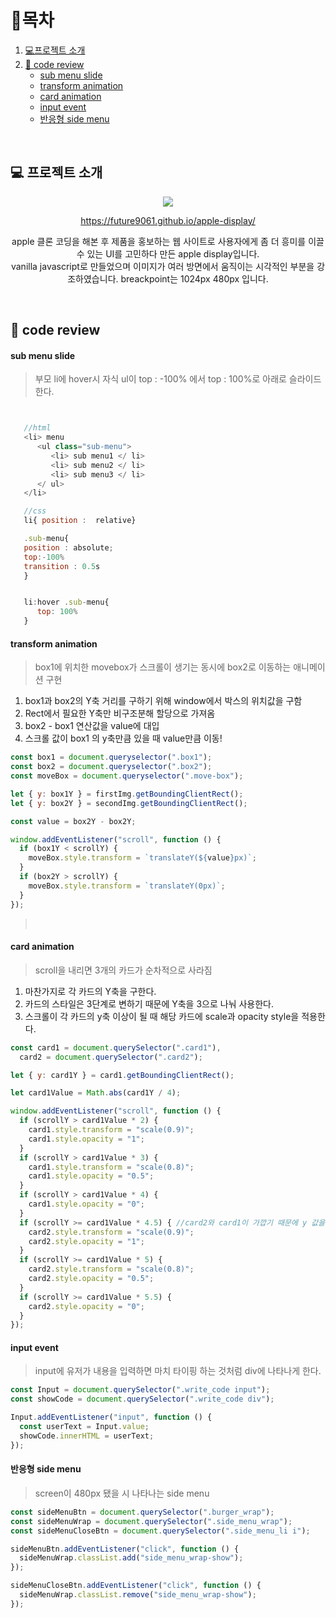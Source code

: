 # 🎇목차

1. [💻프로젝트 소개](#-프로젝트-소개)
2. [🧾 code review](#-code-review)
   - [sub menu slide](#sub-menu-slide)
   - [transform animation](#transform-animation)
   - [card animation](#card-animation)
   - [input event](#input-event)
   - [반응형 side menu](#반응형-slide-menu)

<br />

## 💻 프로젝트 소개

<div align="center">
   <img src="https://github.com/future9061/apple-display/assets/132829711/6b4ee03c-0cfb-4f45-96af-b4b102bfe705">

   https://future9061.github.io/apple-display/

   apple 클론 코딩을 해본 후 제품을 홍보하는 웹 사이트로
   사용자에게 좀 더 흥미를 이끌 수 있는 UI를 고민하다 만든 apple display입니다. <br />
   vanilla javascript로 만들었으며 이미지가 여러 방면에서 움직이는 시각적인 부분을 강조하였습니다.
   breackpoint는 1024px 480px 입니다.

</div>

<br />

## 🧾 code review

#### sub menu slide

> 부모 li에 hover시 자식 ul이 top : -100% 에서 top : 100%로 아래로 슬라이드 한다.

```javascript


   //html
   <li> menu
      <ul class="sub-menu">
         <li> sub menu1 </ li>
         <li> sub menu2 </ li>
         <li> sub menu3 </ li>
      </ ul>
   </li>

   //css
   li{ position :  relative}

   .sub-menu{
   position : absolute;
   top:-100%
   transition : 0.5s
   }


   li:hover .sub-menu{
      top: 100%
   }


```

#### transform animation

> box1에 위치한 movebox가 스크롤이 생기는 동시에 box2로 이동하는 애니메이션 구현

1. box1과 box2의 Y축 거리를 구하기 위해 window에서 박스의 위치값을 구함
2. Rect에서 필요한 Y축만 비구조분해 할당으로 가져옴
3. box2 - box1 연산값을 value에 대입
4. 스크롤 값이 box1 의 y축만큼 있을 때 value만큼 이동!

```javascript
const box1 = document.queryselector(".box1");
const box2 = document.queryselector(".box2");
const moveBox = document.queryselector(".move-box");

let { y: box1Y } = firstImg.getBoundingClientRect();
let { y: box2Y } = secondImg.getBoundingClientRect();

const value = box2Y - box2Y;

window.addEventListener("scroll", function () {
  if (box1Y < scrollY) {
    moveBox.style.transform = `translateY(${value}px)`;
  }
  if (box2Y > scrollY) {
    moveBox.style.transform = `translateY(0px)`;
  }
});
```


> <br />

#### card animation

> scroll을 내리면 3개의 카드가 순차적으로 사라짐

1. 마찬가지로 각 카드의 Y축을 구한다.
2. 카드의 스타일은 3단계로 변하기 때문에 Y축을 3으로 나눠 사용한다.
3. 스크롤이 각 카드의 y축 이상이 될 때 해당 카드에 scale과 opacity style을 적용한다.

```javascript
const card1 = document.querySelector(".card1"),
  card2 = document.querySelector(".card2");

let { y: card1Y } = card1.getBoundingClientRect();

let card1Value = Math.abs(card1Y / 4);

window.addEventListener("scroll", function () {
  if (scrollY > card1Value * 2) {
    card1.style.transform = "scale(0.9)";
    card1.style.opacity = "1";
  }
  if (scrollY > card1Value * 3) {
    card1.style.transform = "scale(0.8)";
    card1.style.opacity = "0.5";
  }
  if (scrollY > card1Value * 4) {
    card1.style.opacity = "0";
  }
  if (scrollY >= card1Value * 4.5) { //card2와 card1이 가깝기 때문에 y 값을 0.5씩 함
    card2.style.transform = "scale(0.9)";
    card2.style.opacity = "1";
  }
  if (scrollY >= card1Value * 5) {
    card2.style.transform = "scale(0.8)";
    card2.style.opacity = "0.5";
  }
  if (scrollY >= card1Value * 5.5) {
    card2.style.opacity = "0";
  }
});
```

#### input event

> input에 유저가 내용을 입력하면 마치 타이핑 하는 것처럼 div에 나타나게 한다.

```javascript
const Input = document.querySelector(".write_code input");
const showCode = document.querySelector(".write_code div");

Input.addEventListener("input", function () {
  const userText = Input.value;
  showCode.innerHTML = userText;
});
```

#### 반응형 side menu

> screen이 480px 됐을 시 나타나는 side menu

```javascript
const sideMenuBtn = document.querySelector(".burger_wrap");
const sideMenuWrap = document.querySelector(".side_menu_wrap");
const sideMenuCloseBtn = document.querySelector(".side_menu_li i");

sideMenuBtn.addEventListener("click", function () {
  sideMenuWrap.classList.add("side_menu_wrap-show");
});

sideMenuCloseBtn.addEventListener("click", function () {
  sideMenuWrap.classList.remove("side_menu_wrap-show");
});
```
